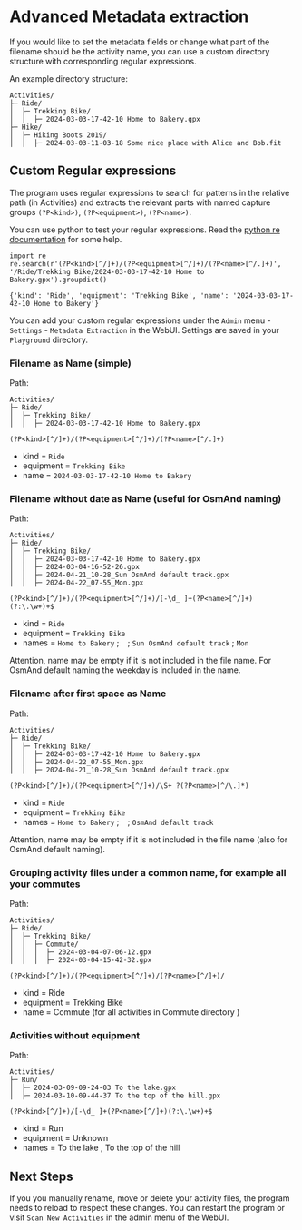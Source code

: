 # Advanced Metadata extraction

If you would like to set the metadata fields or change what part of the filename should be the activity name, you can use a custom directory structure with corresponding regular expressions.

An example directory structure:

```
Activities/
├─ Ride/
│  ├─ Trekking Bike/
│  │  ├─ 2024-03-03-17-42-10 Home to Bakery.gpx
├─ Hike/
│  ├─ Hiking Boots 2019/
│  │  ├─ 2024-03-03-11-03-18 Some nice place with Alice and Bob.fit
```

## Custom Regular expressions

The program uses regular expressions to search for patterns in the relative path (in Activities) and extracts the relevant parts with named capture groups `(?P<kind>)`, `(?P<equipment>)`, `(?P<name>)`.

You can use python to test your regular expressions. Read the [python re documentation](https://docs.python.org/3/library/re.html) for some help.

```
import re
re.search(r'(?P<kind>[^/]+)/(?P<equipment>[^/]+)/(?P<name>[^/.]+)', '/Ride/Trekking Bike/2024-03-03-17-42-10 Home to Bakery.gpx').groupdict()

{'kind': 'Ride', 'equipment': 'Trekking Bike', 'name': '2024-03-03-17-42-10 Home to Bakery'}
```

You can add your custom regular expressions under the `Admin` menu - `Settings` - `Metadata Extraction` in the WebUI.
Settings are saved in your `Playground` directory.

### Filename as Name (simple)

Path:

```
Activities/
├─ Ride/
│  ├─ Trekking Bike/
│  │  ├─ 2024-03-03-17-42-10 Home to Bakery.gpx
```

```
(?P<kind>[^/]+)/(?P<equipment>[^/]+)/(?P<name>[^/.]+)
```

- kind = `Ride`
- equipment = `Trekking Bike`
- name = `2024-03-03-17-42-10 Home to Bakery`

### Filename without date as Name (useful for OsmAnd naming)

Path:

```
Activities/
├─ Ride/
│  ├─ Trekking Bike/
│  │  ├─ 2024-03-03-17-42-10 Home to Bakery.gpx
│  │  ├─ 2024-03-04-16-52-26.gpx
│  │  ├─ 2024-04-21_10-28_Sun OsmAnd default track.gpx
│  │  ├─ 2024-04-22_07-55_Mon.gpx
```

```
(?P<kind>[^/]+)/(?P<equipment>[^/]+)/[-\d_ ]+(?P<name>[^/]+)(?:\.\w+)+$
```

- kind = `Ride`
- equipment = `Trekking Bike`
- names = `Home to Bakery` ; ` ` ; `Sun OsmAnd default track` ; `Mon`

Attention, name may be empty if it is not included in the file name.
For OsmAnd default naming the weekday is included in the name.

### Filename after first space as Name

Path:

```
Activities/
├─ Ride/
│  ├─ Trekking Bike/
│  │  ├─ 2024-03-03-17-42-10 Home to Bakery.gpx
│  │  ├─ 2024-04-22_07-55_Mon.gpx
│  │  ├─ 2024-04-21_10-28_Sun OsmAnd default track.gpx
```

```
(?P<kind>[^/]+)/(?P<equipment>[^/]+)/\S+ ?(?P<name>[^/\.]*)
```

- kind = `Ride`
- equipment = `Trekking Bike`
- names = `Home to Bakery` ; ` ` ; `OsmAnd default track`

Attention, name may be empty if it is not included in the file name (also for OsmAnd default naming).

### Grouping activity files under a common name, for example all your commutes

Path:

```
Activities/
├─ Ride/
│  ├─ Trekking Bike/
│  │  ├─ Commute/
│  │  │  ├─ 2024-03-04-07-06-12.gpx
│  │  │  ├─ 2024-03-04-15-42-32.gpx
```

```
(?P<kind>[^/]+)/(?P<equipment>[^/]+)/(?P<name>[^/]+)/
```

- kind = Ride
- equipment = Trekking Bike
- name = Commute (for all activities in Commute directory )

### Activities without equipment

Path:

```
Activities/
├─ Run/
│  ├─ 2024-03-09-09-24-03 To the lake.gpx
│  ├─ 2024-03-10-09-44-37 To the top of the hill.gpx
```

```
(?P<kind>[^/]+)/[-\d_ ]+(?P<name>[^/]+)(?:\.\w+)+$
```

- kind = Run
- equipment = Unknown
- names = To the lake , To the top of the hill

## Next Steps

If you you manually rename, move or delete your activity files, the program needs to reload to respect these changes.
You can restart the program or visit `Scan New Activities` in the admin menu of the WebUI.